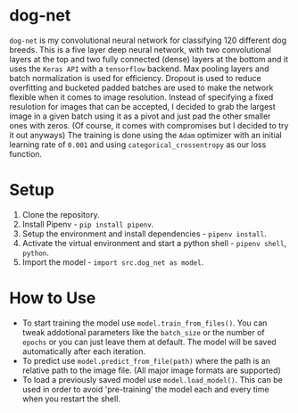 # dog-net
`dog-net` is my convolutional neural network for classifying 120 different dog breeds. This is a five layer deep neural network, with two convolutional layers at the top and two fully connected (dense) layers at the bottom and it uses the `Keras API` with a `tensorflow` backend. 
Max pooling layers and batch normalization is used for efficiency. Dropout is used to reduce overfitting and bucketed padded batches are used to make the network flexible when it comes to image resolution. 
Instead of specifying a fixed resulotion for images that can be accepted, I decided to grab the largest image in a given batch using it as a pivot and just pad the other smaller ones with zeros. (Of course, it comes with compromises but I decided to try it out anyways)
The training is done using the `Adam` optimizer with an initial learning rate of `0.001` and using `categorical_crossentropy` as our loss function.

# Setup
1) Clone the repository.
2) Install Pipenv - `pip install pipenv`.
3) Setup the environment and install dependencies - `pipenv install`.
4) Activate the virtual environment and start a python shell - `pipenv shell`, `python`.
5) Import the model - `import src.dog_net as model`.

# How to Use
- To start training the model use `model.train_from_files()`. You can tweak addotional parameters like the `batch_size` or the number of `epochs` or you can just leave them at default. The model will be saved automatically after each iteration.
- To predict use `model.predict_from_file(path)` where the path is an relative path to the image file. (All major image formats are supported)
- To load a previously saved model use `model.load_model()`. This can be used in order to avoid 'pre-training' the model each and every time when you restart the shell.
